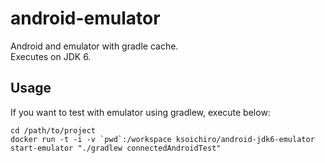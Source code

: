 android-emulator
================

Android and emulator with gradle cache.  
Executes on JDK 6.

## Usage

If you want to test with emulator using gradlew, execute below:

    cd /path/to/project
    docker run -t -i -v `pwd`:/workspace ksoichiro/android-jdk6-emulator start-emulator "./gradlew connectedAndroidTest"

